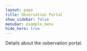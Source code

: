 ```yaml
---
layout: page
title: Observation Portal
show_sidebar: false
menubar: example_menu
hide_hero: true
---
```

Details about the osbervation portal.